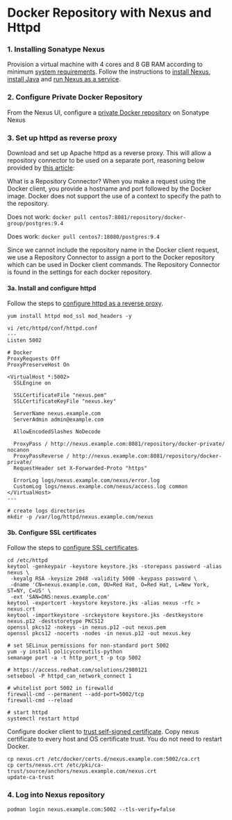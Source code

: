# Docker Repository with Nexus and Httpd

### 1. Installing Sonatype Nexus

Provision a virtual machine with 4 cores and 8 GB RAM according to minimum [system requirements].  Follow the instructions to [install Nexus], [install Java] and [run Nexus as a service].

### 2. Configure Private Docker Repository

From the Nexus UI, configure a [private Docker repository] on Sonatype Nexus

### 3. Set up httpd as reverse proxy

Download and set up Apache httpd as a reverse proxy.  This will allow a repository connector to be used on a separate port, reasoning below provided by [this article]:

What is a Repository Connector?
When you make a request using the Docker client, you provide a hostname and port followed by the Docker image. Docker does not support the use of a context to specify the path to the repository. 

Does not work:
`docker pull centos7:8081/repository/docker-group/postgres:9.4`

Does work:
`docker pull centos7:18080/postgres:9.4`

Since we cannot include the repository name in the Docker client request, we use a Repository Connector to assign a port to the Docker repository which can be used in Docker client commands. The Repository Connector is found in the settings for each docker repository.

#### 3a. Install and configure httpd

Follow the steps to [configure httpd as a reverse proxy].

```
yum install httpd mod_ssl mod_headers -y

vi /etc/httpd/conf/httpd.conf
---
Listen 5002

# Docker
ProxyRequests Off
ProxyPreserveHost On

<VirtualHost *:5002>
  SSLEngine on

  SSLCertificateFile "nexus.pem"
  SSLCertificateKeyFile "nexus.key"

  ServerName nexus.example.com
  ServerAdmin admin@example.com

  AllowEncodedSlashes NoDecode

  ProxyPass / http://nexus.example.com:8081/repository/docker-private/ nocanon
  ProxyPassReverse / http://nexus.example.com:8081/repository/docker-private/
  RequestHeader set X-Forwarded-Proto "https"

  ErrorLog logs/nexus.example.com/nexus/error.log
  CustomLog logs/nexus.example.com/nexus/access.log common
</VirtualHost>
---

# create logs directories
mkdir -p /var/log/httpd/nexus.example.com/nexus
```

#### 3b. Configure SSL certificates

Follow the steps to [configure SSL certificates].
```
cd /etc/httpd
keytool -genkeypair -keystore keystore.jks -storepass password -alias nexus \
 -keyalg RSA -keysize 2048 -validity 5000 -keypass password \
 -dname 'CN=nexus.example.com, OU=Red Hat, O=Red Hat, L=New York, ST=NY, C=US' \
 -ext 'SAN=DNS:nexus.example.com'
keytool -exportcert -keystore keystore.jks -alias nexus -rfc > nexus.crt
keytool -importkeystore -srckeystore keystore.jks -destkeystore nexus.p12 -deststoretype PKCS12
openssl pkcs12 -nokeys -in nexus.p12 -out nexus.pem
openssl pkcs12 -nocerts -nodes -in nexus.p12 -out nexus.key

# set SELinux permissions for non-standard port 5002
yum -y install policycoreutils-python
semanage port -a -t http_port_t -p tcp 5002

# https://access.redhat.com/solutions/2980121
setsebool -P httpd_can_network_connect 1

# whitelist port 5002 in firewalld
firewall-cmd --permanent --add-port=5002/tcp
firewall-cmd --reload

# start httpd
systemctl restart httpd
```

Configure docker client to [trust self-signed certificate]. Copy nexus certificate to every host and OS certificate trust.  You do not need to restart Docker.

```
cp nexus.crt /etc/docker/certs.d/nexus.example.com:5002/ca.crt
cp certs/nexus.crt /etc/pki/ca-trust/source/anchors/nexus.example.com/nexus.crt
update-ca-trust
```

### 4. Log into Nexus repository

`podman login nexus.example.com:5002 --tls-verify=false`

[system requirements]: https://help.sonatype.com/repomanager3/system-requirements
[install Nexus]: https://help.sonatype.com/repomanager3/installation
[install Java]: https://help.sonatype.com/repomanager3/installation/java-runtime-environment
[run Nexus as a service]: https://help.sonatype.com/repomanager3/installation/run-as-a-service
[private Docker repository]: https://blog.sonatype.com/using-nexus-3-as-your-repository-part-3-docker-images
[this article]: https://support.sonatype.com/hc/en-us/articles/115013153887-Docker-Repository-Configuration-and-Client-Connection
[configure httpd as a reverse proxy]: https://help.sonatype.com/repomanager3/installation/run-behind-a-reverse-proxy
[configure ssl certificates]: https://support.sonatype.com/hc/en-us/articles/213465768-SSL-Certificate-Guide
[trust self-signed certificate]: https://docs.docker.com/registry/insecure/#use-self-signed-certificates
